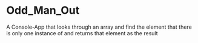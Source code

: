 # Odd_Man_Out
A Console-App that looks through an array and find the element that there is only one instance of and returns that element as the result
